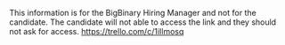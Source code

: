 This information is for the BigBinary Hiring Manager and not for the candidate. 
The candidate will not able to access the link and they should not ask for access. 
https://trello.com/c/1iIlmosq
